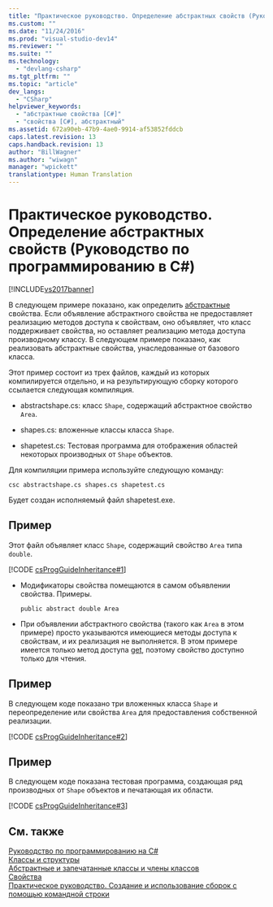 ```yaml
---
title: "Практическое руководство. Определение абстрактных свойств (Руководство по программированию в C#) | Microsoft Docs"
ms.custom: ""
ms.date: "11/24/2016"
ms.prod: "visual-studio-dev14"
ms.reviewer: ""
ms.suite: ""
ms.technology: 
  - "devlang-csharp"
ms.tgt_pltfrm: ""
ms.topic: "article"
dev_langs: 
  - "CSharp"
helpviewer_keywords: 
  - "абстрактные свойства [C#]"
  - "свойства [C#], абстрактный"
ms.assetid: 672a90eb-47b9-4ae0-9914-af53852fddcb
caps.latest.revision: 13
caps.handback.revision: 13
author: "BillWagner"
ms.author: "wiwagn"
manager: "wpickett"
translationtype: Human Translation
---
```

# Практическое руководство. Определение абстрактных свойств (Руководство по программированию в C#)
[!INCLUDE[vs2017banner](../../../csharp/includes/vs2017banner.md)]

В следующем примере показано, как определить [абстрактные](../../../csharp/language-reference/keywords/abstract.md) свойства.  Если объявление абстрактного свойства не предоставляет реализацию методов доступа к свойствам, оно объявляет, что класс поддерживает свойства, но оставляет реализацию метода доступа производному классу.  В следующем примере показано, как реализовать абстрактные свойства, унаследованные от базового класса.  
  
 Этот пример состоит из трех файлов, каждый из которых компилируется отдельно, и на результирующую сборку которого ссылается следующая компиляция.  
  
-   abstractshape.cs: класс `Shape`, содержащий абстрактное свойство `Area`.  
  
-   shapes.cs: вложенные классы класса `Shape`.  
  
-   shapetest.cs: Тестовая программа для отображения областей некоторых производных от `Shape` объектов.  
  
 Для компиляции примера используйте следующую команду:  
  
 `csc abstractshape.cs shapes.cs shapetest.cs`  
  
 Будет создан исполняемый файл shapetest.exe.  
  
## Пример  
 Этот файл объявляет класс `Shape`, содержащий свойство `Area` типа `double`.  
  
 [!CODE [csProgGuideInheritance#1](../CodeSnippet/VS_Snippets_VBCSharp/csProgGuideInheritance#1)]  
  
-   Модификаторы свойства помещаются в самом объявлении свойства.  Примеры.  
  
    ```  
    public abstract double Area  
    ```  
  
-   При объявлении абстрактного свойства \(такого как `Area` в этом примере\) просто указываются имеющиеся методы доступа к свойствам, и их реализация не выполняется.  В этом примере имеется только метод доступа [get](../../../csharp/language-reference/keywords/get.md), поэтому свойство доступно только для чтения.  
  
## Пример  
 В следующем коде показано три вложенных класса `Shape` и переопределение или свойства `Area` для предоставления собственной реализации.  
  
 [!CODE [csProgGuideInheritance#2](../CodeSnippet/VS_Snippets_VBCSharp/csProgGuideInheritance#2)]  
  
## Пример  
 В следующем коде показана тестовая программа, создающая ряд производных от `Shape` объектов и печатающая их области.  
  
 [!CODE [csProgGuideInheritance#3](../CodeSnippet/VS_Snippets_VBCSharp/csProgGuideInheritance#3)]  
  
## См. также  
 [Руководство по программированию на C\#](../../../csharp/programming-guide/index.md)   
 [Классы и структуры](../../../csharp/programming-guide/classes-and-structs/index.md)   
 [Абстрактные и запечатанные классы и члены классов](../../../csharp/programming-guide/classes-and-structs/abstract-and-sealed-classes-and-class-members.md)   
 [Свойства](../../../csharp/programming-guide/classes-and-structs/properties.md)   
 [Практическое руководство. Создание и использование сборок с помощью командной строки](../Topic/How%20to:%20Create%20and%20Use%20Assemblies%20Using%20the%20Command%20Line%20\(C%23%20and%20Visual%20Basic\).md)